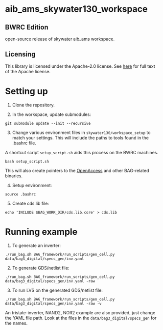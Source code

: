 # aib_ams_skywater130_workspace 

## BWRC Edition 

open-source release of skywater aib_ams workspace.

## Licensing

This library is licensed under the Apache-2.0 license.  See [here](LICENSE) for full text of the
Apache license.

# Setting up

1. Clone the repository.

2. In the workspace, update submodules:

```
git submodule update --init --recursive
```

3. Change various environment files in `skywater130/workspace_setup` to match your settings.
This will include the paths to tools found in the .bashrc file. 

A shortcut script `setup_script.sh` aids this process on the BWRC machines. 

`bash setup_script.sh`

This will also create pointers to the [OpenAccess](https://en.wikipedia.org/wiki/OpenAccess) and other BAG-related binaries. 

4. Setup environment:
```
source .bashrc
``` 

5. Create cds.lib file:
```
echo 'INCLUDE $BAG_WORK_DIR/cds.lib.core' > cds.lib
```


# Running example

1. To generate an inverter:

```
./run_bag.sh BAG_framework/run_scripts/gen_cell.py data/bag3_digital/specs_gen/inv.yaml
```

2. To generate GDS/netlist file:

```
./run_bag.sh BAG_framework/run_scripts/gen_cell.py data/bag3_digital/specs_gen/inv.yaml -raw
```

3. To run LVS on the generated GDS/netlist file:

```
./run_bag.sh BAG_framework/run_scripts/gen_cell.py data/bag3_digital/specs_gen/inv.yaml -raw -v
```

An tristate-inverter, NAND2, NOR2 example are also provided, just change the YAML file path.  Look
at the files in the `data/bag3_digital/specs_gen` for the names.
